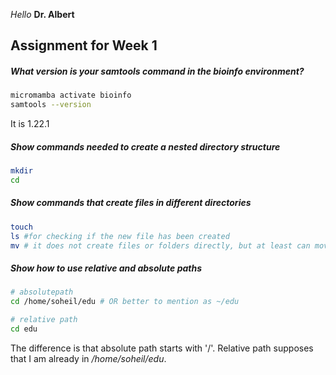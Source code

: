*Hello* **Dr. Albert**

## Assignment for Week 1

##### What version is your samtools command in the bioinfo environment?
```bash
micromamba activate bioinfo
samtools --version
```
It is 1.22.1

##### Show commands needed to create a nested directory structure
```bash
mkdir 
cd
```

##### Show commands that create files in different directories
```bash
touch
ls #for checking if the new file has been created
mv # it does not create files or folders directly, but at least can move new files into a new (sub)directory
```

##### Show how to use relative and absolute paths
```bash
# absolutepath
cd /home/soheil/edu # OR better to mention as ~/edu

# relative path
cd edu
```
The difference is that absolute path starts with '/'. Relative path supposes that I am already in */home/soheil/edu*.